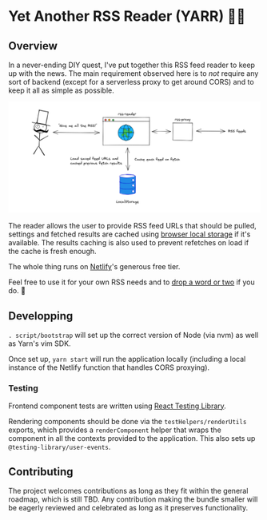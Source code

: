 # Yet Another RSS Reader (YARR) :pirate_flag:

## Overview

In a never-ending DIY quest, I've put together this RSS feed reader to keep up with the news. The main requirement
observed here is to _not_ require any sort of backend (except for a serverless proxy to get around CORS) and to keep it
all as simple as possible.

<img src="./assets/overview.png"/>

The reader allows the user to provide RSS feed URLs that should be pulled, settings and fetched results are cached using
[browser local storage](https://developer.mozilla.org/en-US/docs/Web/API/Window/localStorage) if it's available. The
results caching is also used to prevent refetches on load if the cache is fresh enough.

The whole thing runs on [Netlify](https://www.netlify.com/)'s generous free tier.

Feel free to use it for your own RSS needs and to [drop a word or
two](https://github.com/mcataford/rss-reader/discussions/10) if you do. :tada:

## Developping

`. script/bootstrap` will set up the correct version of Node (via nvm) as well as Yarn's vim SDK.

Once set up, `yarn start` will run the application locally (including a local instance of the Netlify function that
handles CORS proxying).

### Testing

Frontend component tests are written using [React Testing Library](https://testing-library.com/docs/react-testing-library/intro/).

Rendering components should be done via the `testHelpers/renderUtils` exports, which provides a `renderComponent` helper
that wraps the component in all the contexts provided to the application. This also sets up
`@testing-library/user-events`.

## Contributing

The project welcomes contributions as long as they fit within the general roadmap, which is still TBD. Any contribution
making the bundle smaller will be eagerly reviewed and celebrated as long as it preserves functionality.
